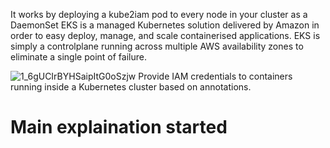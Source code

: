 It works by deploying a kube2iam pod to every node in your cluster as a DaemonSet
EKS is a managed Kubernetes solution delivered by Amazon in order to easy deploy, manage, and scale containerised applications. EKS is simply a controlplane running across multiple AWS availability zones to eliminate a single point of failure.

![1_6gUCIrBYHSaipItG0oSzjw](https://user-images.githubusercontent.com/51955852/160269428-d684d90c-d71a-404c-9800-8dc8142482ab.png)
Provide IAM credentials to containers running inside a Kubernetes cluster based on annotations.

 <h1>
  Main explaination started <h1>
  

